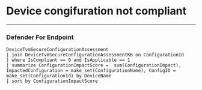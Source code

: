 # Device congifuration not compliant 
----
### Defender For Endpoint
```
DeviceTvmSecureConfigurationAssessment
| join DeviceTvmSecureConfigurationAssessmentKB on ConfigurationId
| where IsCompliant == 0 and IsApplicable == 1
| summarize ConfigurationImpactScore =  sum(ConfigurationImpact), ImpactedConfiguration = make_set(ConfigurationName), ConfigID = make_set(ConfigurationId) by DeviceName
| sort by ConfigurationImpactScore
```
